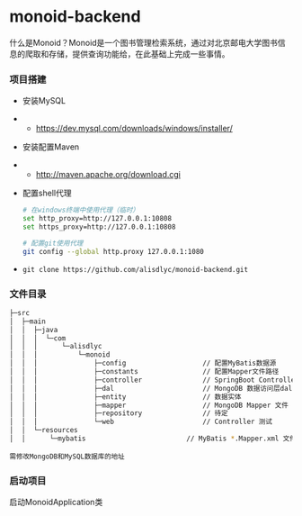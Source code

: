 # monoid-backend

什么是Monoid？Monoid是一个图书管理检索系统，通过对北京邮电大学图书信息的爬取和存储，提供查询功能给，在此基础上完成一些事情。

### 项目搭建

- 安装MySQL

- - https://dev.mysql.com/downloads/windows/installer/

- 安装配置Maven

- - http://maven.apache.org/download.cgi

+ 配置shell代理

  ```bash
  # 在windows终端中使用代理（临时）
  set http_proxy=http://127.0.0.1:10808
  set https_proxy=http://127.0.0.1:10808
  
  # 配置git使用代理
  git config --global http.proxy 127.0.0.1:1080
  ```

+ `git clone https://github.com/alisdlyc/monoid-backend.git`

### 文件目录

```bash
├─src
│  ├─main
│  │  ├─java
│  │  │  └─com
│  │  │      └─alisdlyc
│  │  │          └─monoid
│  │  │              ├─config					// 配置MyBatis数据源
│  │  │              ├─constants			 	// 配置Mapper文件路径
│  │  │              ├─controller			 	// SpringBoot Controller文件
│  │  │              ├─dal						// MongoDB 数据访问层dal
│  │  │              ├─entity 				   	// 数据实体
│  │  │              ├─mapper					// MongoDB Mapper 文件
│  │  │              ├─repository 		   		// 待定
│  │  │              └─web					   	// Controller 测试
│  │  └─resources
│  │      └─mybatis							// MyBatis *.Mapper.xml 文件地址
```

`需修改MongoDB和MySQL数据库的地址`

### 启动项目

启动MonoidApplication类
